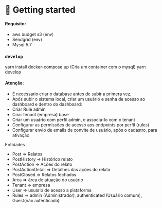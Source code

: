 # 🚀 Getting started

#### Requisito:

- aws budget s3 (env)
- Sendgrid (env)
- Mysql 5.7

### `develop`

yarn install
docker-compose up (Cria um container com o mysql)
yarn develop

#### Atenção:

- É necessario criar o database antes de subir a primera vez.
- Após subir o sistema local, criar um usuário e senha de acesso ao dashboard e dentro do dashboard:
- Criar Rule admin
- Criar tenant (empresa) base
- Criar um usuário com perfil admin, e associa-lo com o tenant
- Configurar as permissões de acesso aos endpoints por perfil (rules)
- Configurar envio de emails de convite de usuário, após o cadastro, para ativação

Entidades

- Post => Relatos
- PostHistory => Histórico relato
- PostAction => Ações do relato
- PostActionDetail => Detalhes das ações do relato
- PostClosed => Relatos fechados
- Area => área de atuação do usuário
- Tenant => empresa
- User => usuário de acesso a plataforma
- Rules => admin (Administrador), authenticated (Usuário comum), Guest(não autenticado)
